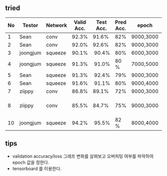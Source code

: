 ## tried
|  No | Testor  | Network | Valid Acc.|Test Acc. | Pred Acc.| epoch      | Learning Rate   | Batch | Optimizer  | Activation |win_stride|win_size  | time_shift|sample_rate  |back_vol.|back_freq.|dct_coef.|train_data|test_data|
|-----|---------|---------|---------- |----------|----------|--------------|-----------------|-------|------------|------------|----------|----------|-----------|-------------|---------|----------|---------|--------------|------------|
|  1  | Sean    |  conv   |  92.3%    |   91.6%  |   82%    | 9000,3000  | 0.001,0.0001    | 100   | Momentum   | Relu       | 10       |   30     | 100       |  16000      |  0.3    |  0.8     |   40    |   speech_dataset      |    audio    |
|  2  | Sean    |  conv   |  92.0%    |   92.6%  |   82%    | 9000,3000  | 0.002,0.0003    | 100   | Momentum   | Relu       | 10       |   30     | 100       |  16000      |  0.3    |  0.8     |   40    |   speech_dataset      |    audio    |
|  3  | joongjum| squeeze |  90.1%    |  90.4%   |   80%    | 6000,3000  | 0.001,0.0001    | 100   | RMSProp    | Relu       | 10       |   30     | 100       |  16000      |  0.3    |  0.9     |   40    |   speech_dataset      |    audio    |
|  4  | joongjum| squeeze |  91.3%    |  91.0%   |   80 %    | 7000,5000  | 0.001,0.0001    | 100   | RMSProp    | Relu       | 10       |   30     | 100       |  16000      |  0.1    |  0.8     |   40    |   speech_dataset      |    audio    |
|  5  | Sean    | squeeze |  91.3%    |  92.4%   |   79%    | 9000,3000  | 0.001,0.0001    | 100   | Adam       | Relu       | 10       |   30     | 100       |  16000      |  0.1    |  0.7     |   40    |   speech_dataset      |    audio    |
|  6  | Sean    | squeeze |  91.6%    |  91.1%   |   80%    | 9000,4000  | 0.001,0.0001    | 100   | Adam       | Relu       | 10       |   30     | 100       |  16000      |  0.3    |  0.9     |   40    |   speech_dataset      |    audio    |
|  7  | ziippy  | conv    |  86.8%  |  89.1%  |     72%     |   9000,3000  | 0.001,0.0001    | 100   | RMSProp   |  Relu      | 10       |   30     |  0        |  16000      |  0.1    |  0.8     |   40      |   speech_dataset_1200      |    audio_1200   |
|  8  | ziippy  | conv    |  85.5%  |  84.7%  |     75%     |   9000,3000  | 0.001,0.0001    | 100   | RMSProp   |  Relu      | 10       |   30     |  0        |  16000      |  0.1    |  0.8     |   40      |   speech_dataset_shift     |    audio        |
|  10  | joongjum| squeeze |  94.2%    |  95.5%   |   82 %    | 8000,4000  | 0.001,0.0001    | 100   | RMSProp    | Relu       | 10       |   30     | 100       |  16000      |  0.1    |  0.8     |   40    |   speech_dataset      |    audio    |


## tips
- validation accuracy/loss 그래프 변화를 살펴보고 오버피팅 여부를 파악하여 epoch 값을 정한다.
- tensorboard 를 이용한다.
